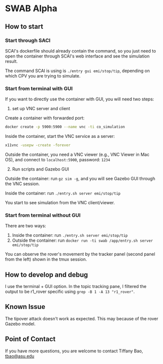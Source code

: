 # SWAB Alpha


## How to start

### Start through SACI
SCAI's dockerfile should already contain the command, so you just need to open the container through SCAI's web interface and see the simulation result.

The command SCAI is using is `./entry gui emi/stop/tip`, depending on which CPV you are trying to simulate.

### Start from terminal with GUI

If you want to directly use the container with GUI, you will need two steps:

1. set up VNC server and client

Create a container with forwarded port:

```bash
docker create -p 5900:5900 --name vnc -ti co_simulation
``` 

Inside the container, start the VNC service as a server: 
```bash
x11vnc -usepw -create -forever
```

Outside the container, you need a VNC viewer (e.g., VNC Viewer in Mac OS), and connect to `localhost:5900`, password: `1234`


2. Run scripts and Gazebo GUI

Outside the container: run `gz sim -g`, and you will see Gazebo GUI through the VNC session.

Inside the container: run `./entry.sh server emi/stop/tip`

You start to see simulation from the VNC client/viewer.

### Start from terminal without GUI

There are two ways:

  1. Inside the container: run `./entry.sh server emi/stop/tip`
  2. Outside the container: run `docker run -ti swab /app/entry.sh server emi/stop/tip`

You can observe the rover's movement by the tracker panel (second panel from the left) shown in the tmux session.

## How to develop and debug

I use the terminal + GUI option. In the topic tracking pane, I filtered the output to be r1\_rover specific using `grep -B 1 -A 13 "r1_rover"`.

## Known Issue

The tipover attack doesn't work as expected. This may because of the rover Gazebo model.

## Point of Contact

If you have more questions, you are welcome to contact Tiffany Bao, tbao@asu.edu
